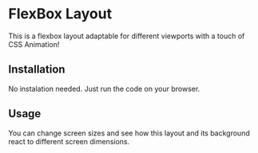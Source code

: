 # FlexBox Layout 

This is a flexbox layout adaptable for different viewports with a touch of CSS Animation! 

## Installation

No instalation needed. Just run the code on your browser.

## Usage

You can change screen sizes and see how this layout and its background react to different screen dimensions.
